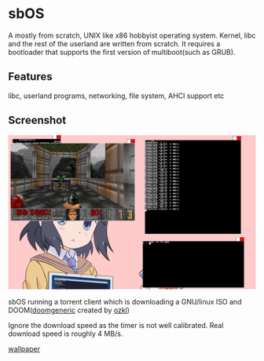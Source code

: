 # sbOS

A mostly from scratch, UNIX like x86 hobbyist operating system. Kernel,
libc and the rest of the userland are written from scratch. It requires
a bootloader that supports the first version of multiboot(such as GRUB).

## Features

libc, userland programs, networking, file system, AHCI support etc

## Screenshot

![sbOS running a torrent client and DOOM](doom.png "sbOS running a torrent client and DOOM")

sbOS running a torrent client which is downloading a GNU/linux ISO and DOOM([doomgeneric](https://github.com/ozkl/doomgeneric) created by [ozkl](https://github.com/ozkl))

Ignore the download speed as the timer is not well calibrated. Real
download speed is roughly 4 MB/s.

[wallpaper](https://files.catbox.moe/w5tufj.png)
